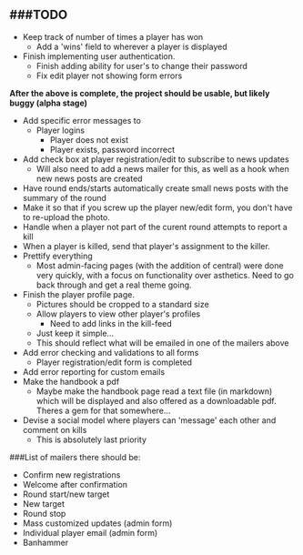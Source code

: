 ###TODO
------------------
- Keep track of number of times a player has won
  - Add a 'wins' field to wherever a player is displayed
- Finish implementing user authentication.
  - Finish adding ability for user's to change their password
  - Fix edit player not showing form errors

**After the above is complete, the project should be usable, but likely buggy (alpha stage)**
- Add specific error messages to
  - Player logins
    - Player does not exist
    - Player exists, password incorrect
- Add check box at player registration/edit to subscribe to news updates
  - Will also need to add a news mailer for this, as well as a hook when new news posts are created
- Have round ends/starts automatically create small news posts with the summary of the round
- Make it so that if you screw up the player new/edit form, you don't have to re-upload the photo.
- Handle when a player not part of the curent round attempts to report a kill
- When a player is killed, send that player's assignment to the killer.
- Prettify everything
  - Most admin-facing pages (with the addition of central) were done very quickly, with a focus on functionality over asthetics. Need to go back through and get a real theme going.
- Finish the player profile page.
  - Pictures should be cropped to a standard size
  - Allow players to view other player's profiles
    - Need to add links in the kill-feed
  - Just keep it simple...
  - This should reflect what will be emailed in one of the mailers above
- Add error checking and validations to all forms
  - Player registration/edit form is completed
- Add error reporting for custom emails
- Make the handbook a pdf
  - Maybe make the handbook page read a text file (in markdown) which will be displayed and also offered as a downloadable pdf. Theres a gem for that somewhere...
- Devise a social model where players can 'message' each other and comment on kills
  - This is absolutely last priority

###List of mailers there should be:
- Confirm new registrations
- Welcome after confirmation
- Round start/new target
- New target
- Round stop
- Mass customized updates (admin form)
- Individual player email (admin form)
- Banhammer

